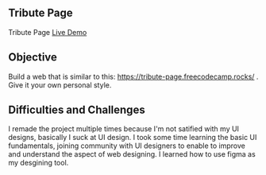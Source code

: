 ## Tribute Page

Tribute Page <a href="https://codepen.io/dennisgocong/full/NWaLmbB" target="_blank">Live Demo</a>

## Objective

Build a web that is similar to this: <a href="https://tribute-page.freecodecamp.rocks/" target="_blank"> https://tribute-page.freecodecamp.rocks/ </a>. Give it your own personal style.

## Difficulties and Challenges

I remade the project multiple times because I'm not satified with my UI designs, basically I suck at UI design. I took some time learning the basic UI fundamentals, joining community with UI designers to enable to improve and understand the aspect of web designing. I learned how to use figma as my desgining tool.
 

